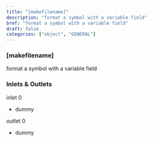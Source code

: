 ```yaml
---
title: "[makefilename]"
description: "format a symbol with a variable field"
bref: "format a symbol with a variable field"
draft: false
categories: ["object", "GENERAL"]
---
```


### [makefilename]

format a symbol with a variable field

### Inlets & Outlets

inlet 0

 - dummy

outlet 0

 - dummy
 
